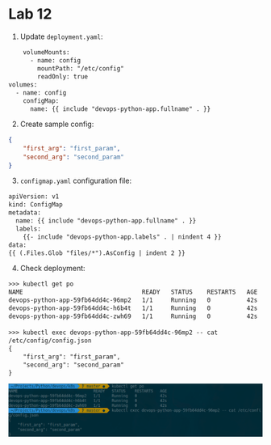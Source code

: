 # Lab 12

1. Update `deployment.yaml`:
```
    volumeMounts:
      - name: config
        mountPath: "/etc/config"
        readOnly: true
volumes:
  - name: config
    configMap:
      name: {{ include "devops-python-app.fullname" . }}
```

2. Create sample config:
``` json
{
    "first_arg": "first_param",
    "second_arg": "second_param"
}
```

3. `configmap.yaml` configuration file:
```
apiVersion: v1
kind: ConfigMap
metadata:
  name: {{ include "devops-python-app.fullname" . }}
  labels:
    {{- include "devops-python-app.labels" . | nindent 4 }}
data:
{{ (.Files.Glob "files/*").AsConfig | indent 2 }}
```

4. Check deployment:
```
>>> kubectl get po
NAME                                 READY   STATUS    RESTARTS   AGE
devops-python-app-59fb64dd4c-96mp2   1/1     Running   0          42s
devops-python-app-59fb64dd4c-h6b4t   1/1     Running   0          42s
devops-python-app-59fb64dd4c-zwh69   1/1     Running   0          42s

>>> kubectl exec devops-python-app-59fb64dd4c-96mp2 -- cat /etc/config/config.json
{
    "first_arg": "first_param",
    "second_arg": "second_param"
}
```

![](./images/public-config.png)
